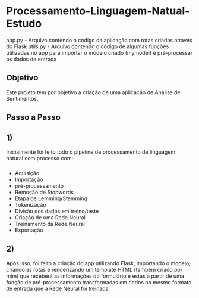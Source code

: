 # Processamento-Linguagem-Natual-Estudo

app.py - Arquivo contendo o código da aplicação com rotas criadas através do Flask
utils.py - Arquivo contendo o código de algumas funções utilizadas no app para importar o modelo criado (mymodel) e pré-processar os dados de entrada

## Objetivo
Este projeto tem por objetivo a criação de uma aplicação de Análise de Sentimentos.

## Passo a Passo
## 1)
Inicialmente foi feito todo o pipeline de processamento de linguagem natural com processo com:
### 
 - Aquisição
 - Importação
 - pré-processamento
 - Remoção de Stopwords
 - Etapa de Lemming/Stemming
 - Tokenização
 - Divisão dos dados em treino/teste
 - Criação de uma Rede Neural
 - Treinamento da Rede Neural
 - Exportação

## 2)
Após isso, foi feito a criação do app utilizando Flask, importando o modelo, criando as rotas e renderizando um template HTML (também criado por mim) que receberá as informações do formulário e estas a partir de uma função de pré-processamento transformadas em dados no mesmo formato de entrada que a Rede Neural foi treinada

